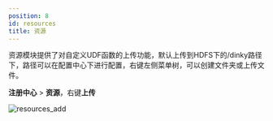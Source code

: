 ```yaml
---
position: 8
id: resources
title: 资源
---
```

资源模块提供了对自定义UDF函数的上传功能，默认上传到HDFS下的/dinky路径下，路径可以在配置中心下进行配置，右键左侧菜单树，可以创建文件夹或上传文件。

**注册中心** > **资源**，右键**上传**

![resources_add](http://www.aiwenmo.com/dinky/docs/test/resource_add.png)
